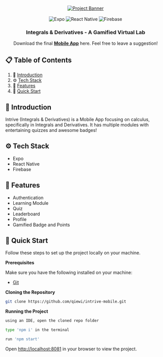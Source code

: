 <div align="center">
  <br />
    <a href="https://intrive.space" target="_blank">
      <img src="https://github.com/user-attachments/assets/634e27c1-4aae-46d7-b1b0-1dff6afbccb5" alt="Project Banner">
    </a>
  <br />

  <br>
  <div>
    <img src="https://img.shields.io/badge/Expo-000020?style=for-the-badge&logo=expo&logoColor=white" alt="Expo" />
    <img src="https://img.shields.io/badge/ReactNative-222222?style=for-the-badge&logo=React&logoColor=" alt="React Native" />
    <img src="https://img.shields.io/badge/firebase-ffca28?style=for-the-badge&logo=firebase&logoColor=black" alt="Firebase" />
  </div>

  <h3 align="center">Integrals & Derivatives - A Gamified Virtual Lab</h3>

   <div align="center">
     Download the final <a href="https://bit.ly/IntriveMobileApp" target="_blank"><b>Mobile App</b></a> here. Feel free to leave a suggestion!
    </div>
</div>

## 📋 <a name="table">Table of Contents</a>

1. 🤖 [Introduction](#introduction)
2. ⚙️ [Tech Stack](#tech-stack)
3. 🔋 [Features](#features)
4. 🚀 [Quick Start](#quick-start)

## <a name="introduction">🚨 Introduction</a>

Intrive (Integrals & Derivatives) is a Mobile App focusing on calculus, specifically in Integrals and Derivatives. 
It has multiple modules with entertaining quizzes and awesome badges!

## <a name="tech-stack">⚙️ Tech Stack</a>

- Expo 
- React Native
- Firebase

## <a name="features">🔋 Features</a>

- Authentication
- Learning Module
- Quiz 
- Leaderboard
- Profile
- Gamified Badge and Points

## <a name="quick-start">🚀 Quick Start</a>

Follow these steps to set up the project locally on your machine.

**Prerequisites**

Make sure you have the following installed on your machine:

- [Git](https://git-scm.com/)

**Cloning the Repository**

```bash
git clone https://github.com/qiewi/intrive-mobile.git
```

**Running the Project**

```bash
using an IDE, open the cloned repo folder 
```

```bash
type 'npm i' in the terminal
```

```bash
run 'npm start' 
```

Open [http://localhost:8081](http://localhost:8081) in your browser to view the project.

